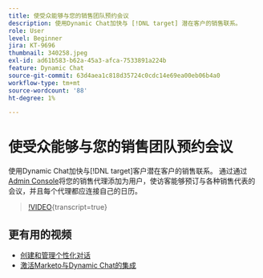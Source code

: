 ```yaml
---
title: 使受众能够与您的销售团队预约会议
description: 使用Dynamic Chat加快与 [!DNL target] 潜在客户的销售联系。
role: User
level: Beginner
jira: KT-9696
thumbnail: 340258.jpeg
exl-id: ad61b583-b62a-45a3-afca-7533891a224b
feature: Dynamic Chat
source-git-commit: 63d4aea1c818d35724c0cdc14e69ea00eb06b4a0
workflow-type: tm+mt
source-wordcount: '88'
ht-degree: 1%

---
```


# 使受众能够与您的销售团队预约会议

使用Dynamic Chat加快与[!DNL target]客户潜在客户的销售联系。 通过通过[Admin Console](https://adminconsole.adobe.com/)将您的销售代理添加为用户，使访客能够预订与各种销售代表的会议，并且每个代理都应连接自己的日历。

>[!VIDEO](https://video.tv.adobe.com/v/345011/?quality=12&learn=on&captions=chi_hans){transcript=true}

## 更有用的视频

* [创建和管理个性化对话](dialogue-management.md)
* [激活Marketo与Dynamic Chat的集成](marketo-integration.md)
